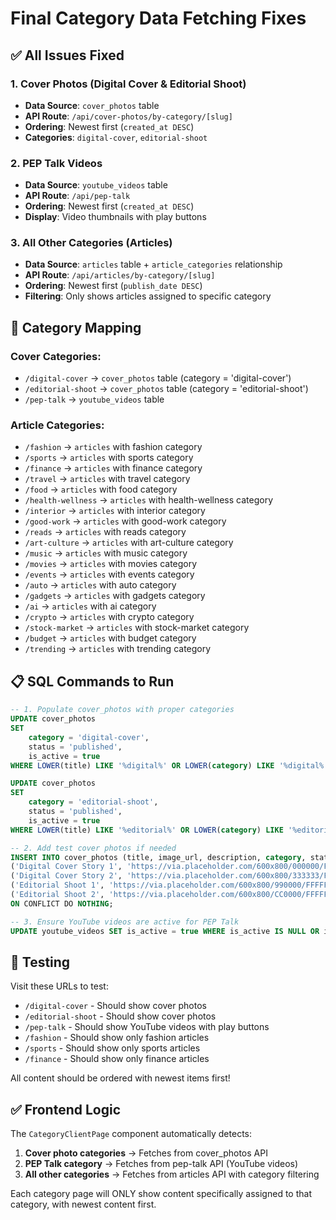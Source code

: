 # Final Category Data Fetching Fixes

## ✅ All Issues Fixed

### 1. **Cover Photos (Digital Cover & Editorial Shoot)**
- **Data Source**: `cover_photos` table
- **API Route**: `/api/cover-photos/by-category/[slug]`
- **Ordering**: Newest first (`created_at DESC`)
- **Categories**: `digital-cover`, `editorial-shoot`

### 2. **PEP Talk Videos**
- **Data Source**: `youtube_videos` table
- **API Route**: `/api/pep-talk`
- **Ordering**: Newest first (`created_at DESC`)
- **Display**: Video thumbnails with play buttons

### 3. **All Other Categories (Articles)**
- **Data Source**: `articles` table + `article_categories` relationship
- **API Route**: `/api/articles/by-category/[slug]`
- **Ordering**: Newest first (`publish_date DESC`)
- **Filtering**: Only shows articles assigned to specific category

## 🎯 Category Mapping

### Cover Categories:
- `/digital-cover` → `cover_photos` table (category = 'digital-cover')
- `/editorial-shoot` → `cover_photos` table (category = 'editorial-shoot')
- `/pep-talk` → `youtube_videos` table

### Article Categories:
- `/fashion` → `articles` with fashion category
- `/sports` → `articles` with sports category
- `/finance` → `articles` with finance category
- `/travel` → `articles` with travel category
- `/food` → `articles` with food category
- `/health-wellness` → `articles` with health-wellness category
- `/interior` → `articles` with interior category
- `/good-work` → `articles` with good-work category
- `/reads` → `articles` with reads category
- `/art-culture` → `articles` with art-culture category
- `/music` → `articles` with music category
- `/movies` → `articles` with movies category
- `/events` → `articles` with events category
- `/auto` → `articles` with auto category
- `/gadgets` → `articles` with gadgets category
- `/ai` → `articles` with ai category
- `/crypto` → `articles` with crypto category
- `/stock-market` → `articles` with stock-market category
- `/budget` → `articles` with budget category
- `/trending` → `articles` with trending category

## 📋 SQL Commands to Run

```sql
-- 1. Populate cover_photos with proper categories
UPDATE cover_photos 
SET 
    category = 'digital-cover',
    status = 'published',
    is_active = true
WHERE LOWER(title) LIKE '%digital%' OR LOWER(category) LIKE '%digital%';

UPDATE cover_photos 
SET 
    category = 'editorial-shoot',
    status = 'published',
    is_active = true
WHERE LOWER(title) LIKE '%editorial%' OR LOWER(category) LIKE '%editorial%';

-- 2. Add test cover photos if needed
INSERT INTO cover_photos (title, image_url, description, category, status, is_active, display_order) VALUES
('Digital Cover Story 1', 'https://via.placeholder.com/600x800/000000/FFFFFF?text=Digital+Cover+1', 'Amazing digital cover story featuring latest trends', 'digital-cover', 'published', true, 1),
('Digital Cover Story 2', 'https://via.placeholder.com/600x800/333333/FFFFFF?text=Digital+Cover+2', 'Stunning digital photography and design', 'digital-cover', 'published', true, 2),
('Editorial Shoot 1', 'https://via.placeholder.com/600x800/990000/FFFFFF?text=Editorial+Shoot+1', 'Professional editorial photography session', 'editorial-shoot', 'published', true, 1),
('Editorial Shoot 2', 'https://via.placeholder.com/600x800/CC0000/FFFFFF?text=Editorial+Shoot+2', 'Fashion editorial with modern styling', 'editorial-shoot', 'published', true, 2)
ON CONFLICT DO NOTHING;

-- 3. Ensure YouTube videos are active for PEP Talk
UPDATE youtube_videos SET is_active = true WHERE is_active IS NULL OR is_active = false;
```

## 🚀 Testing

Visit these URLs to test:
- `/digital-cover` - Should show cover photos
- `/editorial-shoot` - Should show cover photos  
- `/pep-talk` - Should show YouTube videos with play buttons
- `/fashion` - Should show only fashion articles
- `/sports` - Should show only sports articles
- `/finance` - Should show only finance articles

All content should be ordered with newest items first!

## ✅ Frontend Logic

The `CategoryClientPage` component automatically detects:
1. **Cover photo categories** → Fetches from cover_photos API
2. **PEP Talk category** → Fetches from pep-talk API (YouTube videos)
3. **All other categories** → Fetches from articles API with category filtering

Each category page will ONLY show content specifically assigned to that category, with newest content first.
